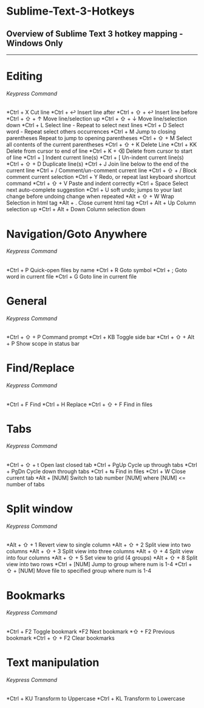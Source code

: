 # Sublime-Text-3-Hotkeys
## Overview of Sublime Text 3 hotkey mapping - Windows Only

--------------------------

# Editing	
###### Keypress	Command
*Ctrl + X	Cut line
*Ctrl + ↩	Insert line after
*Ctrl + ⇧ + ↩	Insert line before
*Ctrl + ⇧ + ↑	Move line/selection up
*Ctrl + ⇧ + ↓	Move line/selection down
*Ctrl + L	Select line - Repeat to select next lines
*Ctrl + D	Select word - Repeat select others occurrences
*Ctrl + M	Jump to closing parentheses Repeat to jump to opening parentheses
*Ctrl + ⇧ + M	Select all contents of the current parentheses
*Ctrl + ⇧ + K	Delete Line
*Ctrl + KK	Delete from cursor to end of line
*Ctrl + K + ⌫	Delete from cursor to start of line
*Ctrl + ]	Indent current line(s)
*Ctrl + [	Un-indent current line(s)
*Ctrl + ⇧ + D	Duplicate line(s)
*Ctrl + J	Join line below to the end of the current line
*Ctrl + /	Comment/un-comment current line
*Ctrl + ⇧ + /	Block comment current selection
*Ctrl + Y	Redo, or repeat last keyboard shortcut command
*Ctrl + ⇧ + V	Paste and indent correctly
*Ctrl + Space	Select next auto-complete suggestion
*Ctrl + U	soft undo; jumps to your last change before undoing change when repeated
*Alt + ⇧ + W	Wrap Selection in html tag
*Alt + .	Close current html tag
*Ctrl + Alt + Up	Column selection up
*Ctrl + Alt + Down	Column selection down


# Navigation/Goto Anywhere
###### Keypress	Command
*Ctrl + P	Quick-open files by name
*Ctrl + R	Goto symbol
*Ctrl + ;	Goto word in current file
*Ctrl + G	Goto line in current file

# General	
###### Keypress	Command
*Ctrl + ⇧ + P	Command prompt
*Ctrl + KB	Toggle side bar
*Ctrl + ⇧ + Alt + P	Show scope in status bar

# Find/Replace	
###### Keypress	Command
*Ctrl + F	Find
*Ctrl + H	Replace
*Ctrl + ⇧ + F	Find in files

# Tabs	
###### Keypress	Command
*Ctrl + ⇧ + t	Open last closed tab
*Ctrl + PgUp	Cycle up through tabs
*Ctrl + PgDn	Cycle down through tabs
*Ctrl + ⇆	Find in files
*Ctrl + W	Close current tab
*Alt + [NUM]	Switch to tab number [NUM] where [NUM] <= number of tabs

# Split window	
###### Keypress	Command
*Alt + ⇧ + 1	Revert view to single column
*Alt + ⇧ + 2	Split view into two columns
*Alt + ⇧ + 3	Split view into three columns
*Alt + ⇧ + 4	Split view into four columns
*Alt + ⇧ + 5	Set view to grid (4 groups)
*Alt + ⇧ + 8	Split view into two rows
*Ctrl + [NUM]	Jump to group where num is 1-4
*Ctrl + ⇧ + [NUM]	Move file to specified group where num is 1-4

# Bookmarks	
######  Keypress	Command
*Ctrl + F2	Toggle bookmark
*F2	Next bookmark
*⇧ + F2	Previous bookmark
*Ctrl + ⇧ + F2	Clear bookmarks

# Text manipulation
###### Keypress	Command
*Ctrl + KU	Transform to Uppercase
*Ctrl + KL	Transform to Lowercase

